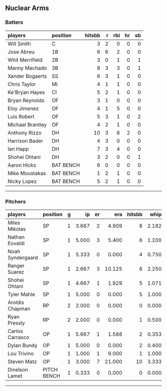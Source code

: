 ## Nuclear Arms

### Batters

 
|players          |position  | hitsbb|  r| rbi| hr| sb| 
|:----------------|:---------|------:|--:|---:|--:|--:| 
|Will Smith       |C         |      3|  2|   0|  0|  0| 
|Jose Abreu       |1B        |      6|  6|   2|  0|  0| 
|Whit Merrifield  |2B        |      3|  0|   1|  0|  1| 
|Manny Machado    |3B        |      8|  3|   3|  0|  1| 
|Xander Bogaerts  |SS        |      6|  3|   1|  0|  0| 
|Chris Taylor     |MI        |      4|  1|   1|  0|  0| 
|Ke'Bryan Hayes   |CI        |      5|  2|   1|  0|  0| 
|Bryan Reynolds   |OF        |      3|  1|   0|  0|  0| 
|Eloy Jimenez     |OF        |      4|  1|   5|  0|  0| 
|Luis Robert      |OF        |      5|  3|   1|  0|  2| 
|Michael Brantley |OF        |      4|  2|   1|  0|  0| 
|Anthony Rizzo    |DH        |     10|  3|   6|  2|  0| 
|Harrison Bader   |DH        |      4|  3|   0|  0|  0| 
|Ian Happ         |DH        |      7|  3|   4|  0|  0| 
|Shohei Ohtani    |DH        |      3|  2|   0|  0|  1| 
|Aaron Hicks      |BAT BENCH |      6|  0|   0|  0|  0| 
|Mike Moustakas   |BAT BENCH |      1|  2|   1|  0|  0| 
|Nicky Lopez      |BAT BENCH |      5|  2|   1|  0|  0| 

* * *

### Pitchers

 
|players          |position    |  g|    ip| er|    era| hitsbb|  whip| so|  w| sv| 
|:----------------|:-----------|--:|-----:|--:|------:|------:|-----:|--:|--:|--:| 
|Miles Mikolas    |SP          |  1| 3.667|  2|  4.909|      8| 2.182|  1|  0|  0| 
|Nathan Eovaldi   |SP          |  1| 5.000|  3|  5.400|      6| 1.200|  7|  0|  0| 
|Noah Syndergaard |SP          |  1| 5.333|  0|  0.000|      4| 0.750|  1|  1|  0| 
|Ranger Suarez    |SP          |  1| 2.667|  3| 10.125|      6| 2.250|  1|  0|  0| 
|Shohei Ohtani    |SP          |  1| 4.667|  1|  1.929|      5| 1.071|  9|  0|  0| 
|Tyler Mahle      |SP          |  1| 5.000|  0|  0.000|      5| 1.000|  7|  1|  0| 
|Aroldis Chapman  |RP          |  2| 2.000|  0|  0.000|      0| 0.000|  3|  0|  1| 
|Ryan Pressly     |RP          |  2| 2.000|  0|  0.000|      1| 0.500|  1|  0|  2| 
|Carlos Carrasco  |OP          |  1| 5.667|  1|  1.588|      2| 0.353|  5|  0|  0| 
|Dylan Bundy      |OP          |  1| 5.000|  0|  0.000|      2| 0.400|  2|  1|  0| 
|Lou Trivino      |OP          |  1| 1.000|  1|  9.000|      1| 1.000|  1|  0|  0| 
|Steven Matz      |OP          |  1| 3.000|  7| 21.000|     10| 3.333|  5|  0|  0| 
|Dinelson Lamet   |PITCH BENCH |  1| 0.333|  0|  0.000|      0| 0.000|  0|  0|  0| 


* * *


